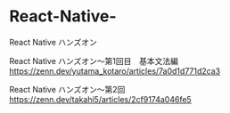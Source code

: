 # React-Native-
React Native ハンズオン

React Native ハンズオン〜第1回目　基本文法編  
https://zenn.dev/yutama_kotaro/articles/7a0d1d771d2ca3

React Native ハンズオン〜第2回 
https://zenn.dev/takahi5/articles/2cf9174a046fe5

